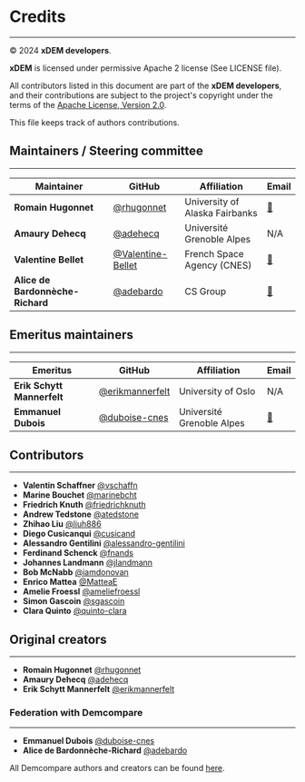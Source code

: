 # Credits

---
© 2024 **xDEM developers**.

**xDEM** is licensed under permissive Apache 2 license (See LICENSE file).

All contributors listed in this document are part of the **xDEM developers**, and their
contributions are subject to the project's copyright under the terms of the
[Apache License, Version 2.0](http://www.apache.org/licenses/LICENSE-2.0).

This file keeps track of authors contributions.

## Maintainers / Steering committee

---

| Maintainer                       | GitHub | Affiliation                    | Email                                   |
|----------------------------------|------|--------------------------------|-----------------------------------------|
| **Romain Hugonnet**              | [@rhugonnet](https://github.com/rhugonnet) | University of Alaska Fairbanks | [📧](mailto:romain.hugonnet@gmail.com)  |
| **Amaury Dehecq**                | [@adehecq](https://github.com/adehecq) | Université Grenoble Alpes      | N/A                                     |
| **Valentine Bellet**             | [@Valentine-Bellet](https://github.com/valentine-bellet) | French Space Agency (CNES)     | [📧](mailto:valentine.bellet@cnes.fr)   |
| **Alice de Bardonnèche-Richard** | [@adebardo](https://github.com/adebardo) | CS Group                       | [📧](mailto:alice.de-bardonneche-richard@cs-soprasteria.com) |

## Emeritus maintainers

---

| Emeritus                   | GitHub | Affiliation                | Email                                                        |
|----------------------------|------|----------------------------|--------------------------------------------------------------|
| **Erik Schytt Mannerfelt** | [@erikmannerfelt](https://github.com/erikmannerfelt) | University of Oslo         | N/A                                                          |
| **Emmanuel Dubois**        | [@duboise-cnes](https://github.com/duboise-cnes) | Université Grenoble Alpes  | [📧](mailto:emmanuel.dubois@cnes.fr)                         |

## Contributors

---

- **Valentin Schaffner** [@vschaffn](https://github.com/vschaffn)
- **Marine Bouchet** [@marinebcht](https://github.com/marinebcht)
- **Friedrich Knuth** [@friedrichknuth](https://github.com/friedrichknuth)
- **Andrew Tedstone** [@atedstone](https://github.com/atedstone)
- **Zhihao Liu** [@liuh886](https://github.com/liuh886)
- **Diego Cusicanqui** [@cusicand](https://github.com/cusicand)
- **Alessandro Gentilini** [@alessandro-gentilini](https://github.com/alessandro-gentilini)
- **Ferdinand Schenck** [@fnands](https://github.com/fnands)
- **Johannes Landmann** [@jlandmann](https://github.com/jlandmann)
- **Bob McNabb** [@iamdonovan](https://github.com/iamdonovan)
- **Enrico Mattea** [@MatteaE](https://github.com/MatteaE)
- **Amelie Froessl** [@ameliefroessl](https://github.com/ameliefroessl)
- **Simon Gascoin** [@sgascoin](https://github.com/sgascoin)
- **Clara Quinto** [@quinto-clara](https://github.com/quinto-clara)

## Original creators

---

- **Romain Hugonnet** [@rhugonnet](https://github.com/rhugonnet)
- **Amaury Dehecq** [@adehecq](https://github.com/adehecq)
- **Erik Schytt Mannerfelt** [@erikmannerfelt](https://github.com/erikmannerfelt)

### Federation with Demcompare

---

- **Emmanuel Dubois** [@duboise-cnes](https://github.com/duboise-cnes)
- **Alice de Bardonnèche-Richard** [@adebardo](https://github.com/adebardo)

All Demcompare authors and creators can be found [here](https://github.com/CNES/demcompare/blob/master/AUTHORS.md).
